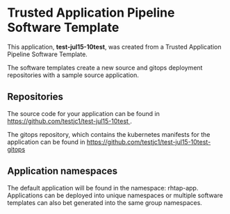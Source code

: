 # Trusted Application Pipeline Software Template

This application, **test-jul15-10test**, was created from a Trusted Application Pipeline Software Template.

The software templates create a new source and gitops deployment repositories with a sample source application. 

## Repositories

The source code for your application can be found in [https://github.com/testjc1/test-jul15-10test ](https://github.com/testjc1/test-jul15-10test ).
 
The gitops repository, which contains the kubernetes manifests for the application can be found in 
[https://github.com/testjc1/test-jul15-10test-gitops ](https://github.com/testjc1/test-jul15-10test-gitops ) 

## Application namespaces 

The default application will be found in the namespace: rhtap-app. Applications can be deployed into unique namespaces or multiple software templates can also bet generated into the same group namespaces.  